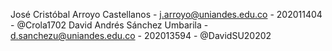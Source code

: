 José Cristóbal Arroyo Castellanos - j.arroyo@uniandes.edu.co - 202011404 - @Crola1702 
David Andrés Sánchez Umbarila - d.sanchezu@uniandes.edu.co - 202013594 - @DavidSU20202